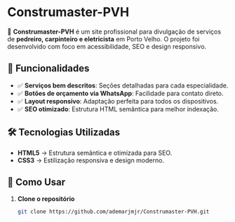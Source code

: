 # Construmaster-PVH

🚧 **Construmaster-PVH** é um site profissional para divulgação de serviços de **pedreiro, carpinteiro e eletricista** em Porto Velho. O projeto foi desenvolvido com foco em acessibilidade, SEO e design responsivo.

## 📌 Funcionalidades

- ✅ **Serviços bem descritos**: Seções detalhadas para cada especialidade.
- ✅ **Botões de orçamento via WhatsApp**: Facilidade para contato direto.
- ✅ **Layout responsivo**: Adaptação perfeita para todos os dispositivos.
- ✅ **SEO otimizado**: Estrutura HTML semântica para melhor indexação.

## 🛠️ Tecnologias Utilizadas

- **HTML5** → Estrutura semântica e otimizada para SEO.
- **CSS3** → Estilização responsiva e design moderno.
 

## 🚀 Como Usar

1. **Clone o repositório**  
   ```sh
   git clone https://github.com/ademarjmjr/Construmaster-PVH.git
